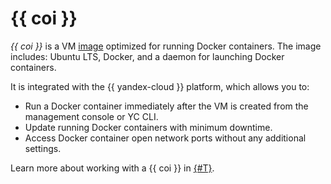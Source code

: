 # {{ coi }}

_{{ coi }}_ is a VM [image](../../compute/concepts/image.md) optimized for running Docker containers. The image includes: Ubuntu LTS, Docker, and a daemon for launching Docker containers.

It is integrated with the {{ yandex-cloud }} platform, which allows you to:
* Run a Docker container immediately after the VM is created from the management console or YC CLI.
* Update running Docker containers with minimum downtime.
* Access Docker container open network ports without any additional settings.

Learn more about working with a {{ coi }} in [{#T}](../tutorials/vm-create.md).
